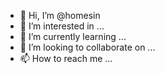 - 👋 Hi, I’m @homesin
- 👀 I’m interested in ...
- 🌱 I’m currently learning ...
- 💞️ I’m looking to collaborate on ...
- 📫 How to reach me ...

<!---
homesin/homesin is a ✨ special ✨ repository because its `README.md` (this file) appears on your GitHub profile.
You can click the Preview link to take a look at your changes.
--->
